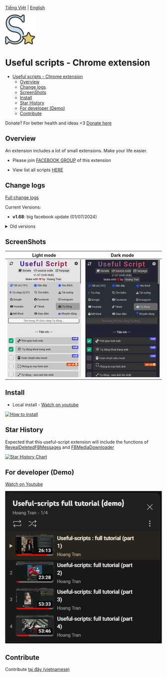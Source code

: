 [Tiếng Việt](./README.md) | [English](./README-en.md)

![Logo](/assets/icon128.png)

# Useful scripts - Chrome extension

- [Useful scripts - Chrome extension](#useful-scripts---chrome-extension)
  - [Overview](#overview)
  - [Change logs](#change-logs)
  - [ScreenShots](#screenshots)
  - [Install](#install)
  - [Star History](#star-history)
  - [For developer (Demo)](#for-developer-demo)
  - [Contribute](#contribute)

Donate? For better health and ideas <3 [Donate here](https://github.com/HoangTran0410/HoangTran0410/blob/main/DONATE.md)

## Overview

An extension includes a lot of small extensions. Make your life easier.

- Please join [FACEBOOK GROUP](https://www.facebook.com/groups/1154059318582088) of this extension

- View list all scripts [HERE](./md/LIST_SCRIPTS_EN.md)

## Change logs

[Full change logs](/md/CHANGELOGS.md)

Current Versions:

- **v1.68**: big facebook update (01/07/2024)

<details>
  <summary>Old versions</summary>

- <del>v1.67 - huge update (29/05/2024)</del>
- <del>v1.66 - big update (27/04/2024)</del>
- <del>v1.65-hotfix (08/04/2024)</del>
- <del>v1.64-hotfix (07/04/2024)</del>
- <del>v1.63 (03/04/2024)</del>
- <del>v1.6 (13/03/2024)</del>
- <del>v1.5 (12/07/2023)</del>
- <del>v1.4 (25/12/2024)</del>
- <del>v1.3 (27/11/2024)</del>
- <del>v1.2 (08/11/2022)</del>
- <del>v1.1 (07/11/2022)</del>

</details>

## ScreenShots

| Light mode  | Dark mode  |
|---|---|
| ![](./assets/screenshots/Screen%20Shot%202024-05-29_light.png)  | ![](./assets/screenshots/Screen%20Shot%202024-05-29_dark.png)  |

## Install

- Local install - [Watch on youtube](https://www.youtube.com/watch?v=2wFTbDK80g0)

[![How to install](https://img.youtube.com/vi/2wFTbDK80g0/0.jpg)](https://www.youtube.com/watch?v=2wFTbDK80g0)

## Star History

Expected that this useful-script extension will include the functions of [RevealDeletedFBMessages](https://github.com/HoangTran0410/RevealDeletedFBMessages) and [FBMediaDownloader](https://github.com/HoangTran0410/FBMediaDownloader)

[![Star History Chart](https://api.star-history.com/svg?repos=HoangTran0410/useful-script,HoangTran0410/FBMediaDownloader,HoangTran0410/RevealDeletedFBMessages&type=Date)](https://star-history.com/#HoangTran0410/useful-script&HoangTran0410/FBMediaDownloader&HoangTran0410/RevealDeletedFBMessages&Date)

## For developer (Demo)

[Watch on Youtube](https://www.youtube.com/watch?v=rVbr2dJvVMI&list=PLcZcXUjIE-TS13z4sf1mdzZoc9RHB2djl)

[![Video Tutorial (Demo)](./assets/screenshots/Screenshot_3.png)](https://www.youtube.com/watch?v=rVbr2dJvVMI&list=PLcZcXUjIE-TS13z4sf1mdzZoc9RHB2djl)

## Contribute

Contribute [tại đây (vietnamese)](/md/CONTRIBUTE.md)
